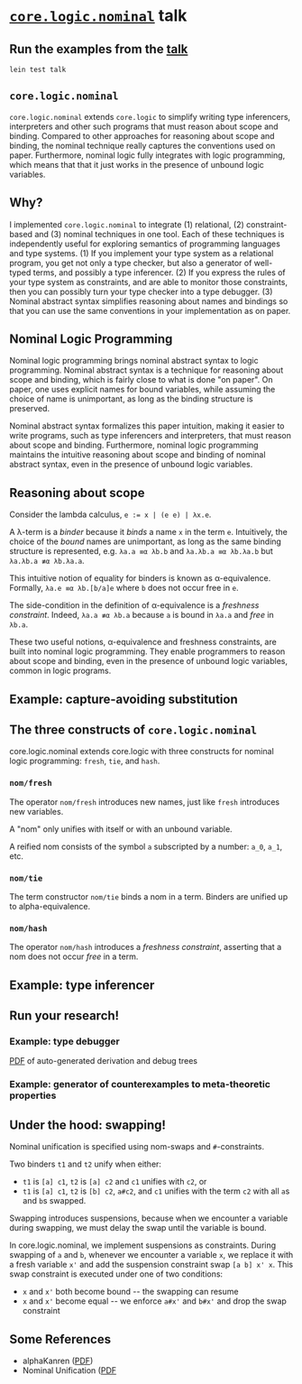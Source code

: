 # [`core.logic.nominal`](https://github.com/clojure/core.logic/blob/master/src/main/clojure/clojure/core/logic/nominal.clj) talk

## Run the examples from the [talk](src/talk.clj)

`lein test talk`

## `core.logic.nominal`

`core.logic.nominal` extends `core.logic` to simplify writing type
inferencers, interpreters and other such programs that must reason about
scope and binding. Compared to other approaches for reasoning about
scope and binding, the nominal technique really captures the conventions
used on paper. Furthermore, nominal logic fully integrates with logic
programming, which means that that it just works in the presence of
unbound logic variables.

## Why?

I implemented `core.logic.nominal` to integrate (1) relational, (2)
constraint-based and (3) nominal techniques in one tool. Each of these
techniques is independently useful for exploring semantics of
programming languages and type systems. (1) If you implement your type
system as a relational program, you get not only a type checker, but
also a generator of well-typed terms, and possibly a type
inferencer. (2) If you express the rules of your type system as
constraints, and are able to monitor those constraints, then you can
possibly turn your type checker into a type debugger. (3) Nominal
abstract syntax simplifies reasoning about names and bindings so that you
can use the same conventions in your implementation as on paper.


## Nominal Logic Programming

Nominal logic programming brings nominal abstract syntax to logic
programming. Nominal abstract syntax is a technique for reasoning about
scope and binding, which is fairly close to what is done "on paper".  On
paper, one uses explicit names for bound variables, while assuming the
choice of name is unimportant, as long as the binding structure is
preserved.

Nominal abstract syntax formalizes this paper intuition, making it
easier to write programs, such as type inferencers and interpreters,
that must reason about scope and binding. Furthermore, nominal logic
programming maintains the intuitive reasoning about scope and binding of
nominal abstract syntax, even in the presence of unbound logic
variables.

## Reasoning about scope

Consider the lambda calculus, `e := x | (e e) | λx.e`.

A λ-term is a _binder_ because it _binds_ a name `x` in the term
`e`. Intuitively, the choice of the _bound_ names are unimportant, as
long as the same binding structure is represented, e.g.  `λa.a ≡α λb.b`
and `λa.λb.a ≡α λb.λa.b` but `λa.λb.a ≢α λb.λa.a`.

This intuitive notion of equality for binders is known as
α-equivalence. Formally, `λa.e ≡α λb.[b/a]e` where `b` does not occur
free in `e`.

The side-condition in the definition of α-equivalence is a _freshness
constraint_. Indeed, `λa.a ≢α λb.a` because `a` is bound in `λa.a` and
_free_ in `λb.a`.

These two useful notions, α-equivalence and freshness constraints, are
built into nominal logic programming. They enable programmers to reason
about scope and binding, even in the presence of unbound logic
variables, common in logic programs.

## Example: capture-avoiding substitution

## The three constructs of `core.logic.nominal`

core.logic.nominal extends core.logic with three constructs for nominal
logic programming: `fresh`, `tie`, and `hash`.

### `nom/fresh`

The operator `nom/fresh` introduces new names, just like `fresh` introduces
new variables.

A "nom" only unifies with itself or with an unbound variable.

A reified nom consists of the symbol `a` subscripted by a number: `a_0`, `a_1`, etc.

### `nom/tie`

The term constructor `nom/tie` binds a nom in a term. Binders are
unified up to alpha-equivalence.

### `nom/hash`

The operator `nom/hash` introduces a _freshness constraint_, asserting
that a nom does not occur _free_ in a term.

## Example: type inferencer

## Run your research!

### Example: type debugger

[PDF](http://lampwww.epfl.ch/~amin/nominal/type_deriv_exs.pdf) of auto-generated derivation and debug trees


### Example: generator of counterexamples to meta-theoretic properties

## Under the hood: swapping!

Nominal unification is specified using nom-swaps and `#`-constraints.

Two binders `t1` and `t2` unify when either:

* `t1` is `[a] c1`, `t2` is `[a] c2` and `c1` unifies with `c2`, or
* `t1` is `[a] c1`, `t2` is `[b] c2`, `a#c2`, and `c1` unifies with the
  term `c2` with all `a`s and `b`s swapped.

Swapping introduces suspensions, because when we encounter a variable
during swapping, we must delay the swap until the variable is bound.

In core.logic.nominal, we implement suspensions as constraints. During
swapping of `a` and `b`, whenever we encounter a variable `x`, we
replace it with a fresh variable `x'` and add the suspension constraint
swap `[a b] x' x`. This swap constraint is executed under one of two
conditions:

* `x` and `x'` both become bound -- the swapping can resume
* `x` and `x'` become equal -- we enforce `a#x'` and `b#x'` and drop the
  swap constraint

## Some References

- alphaKanren ([PDF](http://www.cs.indiana.edu/~webyrd/alphamk/alphamk.pdf))
- Nominal Unification ([PDF](http://www.cl.cam.ac.uk/~amp12/papers/nomu/nomu-jv.pdf])

